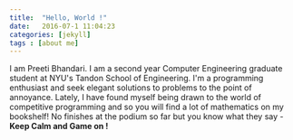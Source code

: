 ```yaml
---
title:  "Hello, World !"
date:   2016-07-1 11:04:23
categories: [jekyll]
tags : [about me]
---
```


I am Preeti Bhandari. I am a second year Computer Engineering graduate student at NYU's Tandon School of Engineering. I'm a programming enthusiast and seek elegant solutions to problems to the point of annoyance. Lately, I have found myself being drawn to the world of competitive programming and so you will find a lot of mathematics on my bookshelf! No finishes at the podium so far but you know what they say - **Keep Calm and Game on !**
